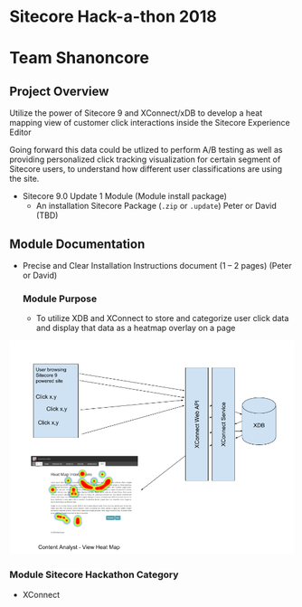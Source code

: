# Sitecore Hack-a-thon 2018
# Team Shanoncore


## Project Overview

Utilize the power of Sitecore 9 and XConnect/xDB to develop a heat mapping view of customer click interactions inside the Sitecore Experience Editor

Going forward this data could be utlized to perform A/B testing as well as providing personalized click tracking visualization for certain segment of Sitecore users, to understand how different user classifications are using the site.


- Sitecore 9.0 Update 1 Module (Module install package)
   - An installation Sitecore Package (`.zip` or `.update`)
   Peter or David (TBD)



## Module Documentation

- Precise and Clear Installation Instructions document (1 – 2 pages) (Peter or David)
  ### Module Purpose
  - To utilize XDB and XConnect to store and categorize user click data and display that data as a heatmap overlay on a page

![Overview](images/overview.png)

  ### Module Sitecore Hackathon Category
  - XConnect
